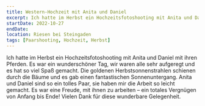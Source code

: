 ```yaml
---
title: Western-Hochzeit mit Anita und Daniel
excerpt: Ich hatte im Herbst ein Hochzeitsfotoshooting mit Anita und Daniel mit ihren Pferden.
startDate: 2022-10-27
endDate:
location: Riesen bei Steingaden
tags: [Paarshooting, Hochzeit, Herbst]
---
```


Ich hatte im Herbst ein Hochzeitsfotoshooting mit Anita und Daniel mit ihren Pferden. Es war ein wunderschöner Tag, wir waren alle sehr aufgeregt und es hat so viel Spaß gemacht. Die goldenen Herbstsonnenstrahlen schienen durch die Bäume und es gab einen fantastischen Sonnenuntergang. Anita und Daniel sind so ein tolles Paar, sie haben mir die Arbeit so leicht gemacht.  Es war eine Freude, mit ihnen zu arbeiten – ein totales Vergnügen von Anfang bis Ende! Vielen Dank für diese wunderbare Gelegenheit.
